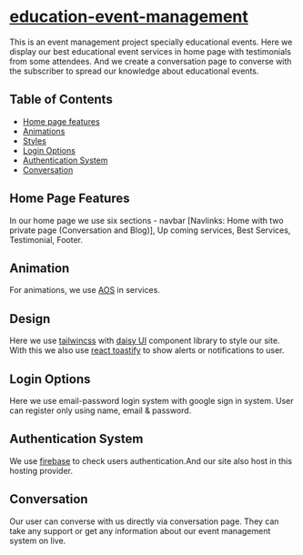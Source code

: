 # [education-event-management](https://education-event-management.web.app/)

This is an event management project specially educational events. Here we display our best educational event services in home page with testimonials from some attendees. And we create a conversation page to converse with the subscriber to spread our knowledge about educational events.

## Table of Contents

- [Home page features](#Home-Page-Features)
- [Animations](#Animation)
- [Styles](#Design)
- [Login Options](#Login-Options)
- [Authentication System](#Authentication-System)
- [Conversation](#Conversation)

## Home Page Features

In our home page we use six sections - navbar [Navlinks: Home with two private page (Conversation and Blog)], Up coming services, Best Services, Testimonial, Footer.

## Animation

For animations, we use [AOS](https://www.npmjs.com/package/aos) in services.

## Design

Here we use [tailwincss](https://tailwindcss.com/) with [daisy UI](https://daisyui.com/) component library to style our site. With this we also use [react toastify](https://www.npmjs.com/package/react-toastify) to show alerts or notifications to user.

## Login Options

Here we use email-password login system with google sign in system. User can register only using name, email & password.

## Authentication System

We use [firebase](https://firebase.google.com/) to check users authentication.And our site also host in this hosting provider.

## Conversation

Our user can converse with us directly via conversation page. They can take any support or get any information about our event management system on live.
